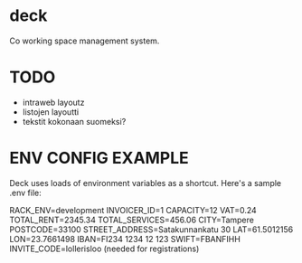 deck
====

Co working space management system.

TODO
====
- intraweb layoutz
- listojen layoutti
- tekstit kokonaan suomeksi?

ENV CONFIG EXAMPLE
==================

Deck uses loads of environment variables as a shortcut. Here's a sample .env file:

RACK_ENV=development
INVOICER_ID=1
CAPACITY=12
VAT=0.24
TOTAL_RENT=2345.34
TOTAL_SERVICES=456.06
CITY=Tampere
POSTCODE=33100
STREET_ADDRESS=Satakunnankatu 30
LAT=61.5012156
LON=23.7661498
IBAN=FI234 1234 12 123
SWIFT=FBANFIHH
INVITE_CODE=lollerisloo (needed for registrations)